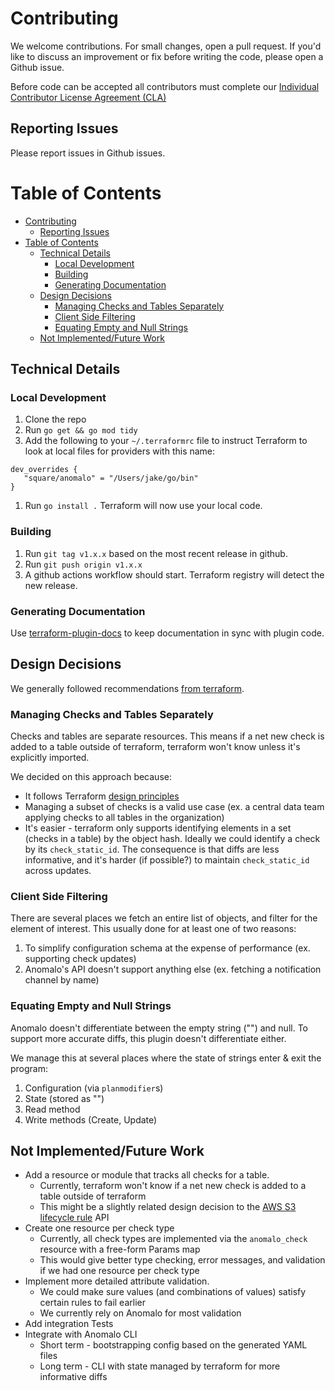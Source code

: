 # Contributing

We welcome contributions. For small changes, open a pull request. If you'd like to discuss an improvement or fix before writing the code, please open a Github issue.

Before code can be accepted all contributors must complete our [Individual Contributor License Agreement (CLA)](https://spreadsheets.google.com/spreadsheet/viewform?formkey=dDViT2xzUHAwRkI3X3k5Z0lQM091OGc6MQ&ndplr=1)

## Reporting Issues

Please report issues in Github issues.

# Table of Contents

- [Contributing](#contributing)
  - [Reporting Issues](#reporting-issues)
- [Table of Contents](#table-of-contents)
  - [Technical Details](#technical-details)
    - [Local Development](#local-development)
    - [Building](#building)
    - [Generating Documentation](#generating-documentation)
  - [Design Decisions](#design-decisions)
    - [Managing Checks and Tables Separately](#managing-checks-and-tables-separately)
    - [Client Side Filtering](#client-side-filtering)
    - [Equating Empty and Null Strings](#equating-empty-and-null-strings)
  - [Not Implemented/Future Work](#not-implementedfuture-work)


## Technical Details
### Local Development
1. Clone the repo
2. Run `go get && go mod tidy`
3. Add the following to your `~/.terraformrc` file to instruct Terraform to look at local files for providers with this name:
```shell
dev_overrides {
   "square/anomalo" = "/Users/jake/go/bin"
}
```
1. Run `go install .` Terraform will now use your local code.

### Building
1. Run `git tag v1.x.x` based on the most recent release in github.
2. Run `git push origin v1.x.x`
3. A github actions workflow should start. Terraform registry will detect the new release.

### Generating Documentation
Use [terraform-plugin-docs](https://github.com/hashicorp/terraform-plugin-docs) to keep documentation in sync with plugin code.

## Design Decisions

We generally followed recommendations [from terraform](https://developer.hashicorp.com/terraform/plugin/best-practices).

### Managing Checks and Tables Separately
Checks and tables are separate resources. This means if a net new check is added to a table outside of terraform, terraform won't know unless it's explicitly imported.

We decided on this approach because:

- It follows Terraform [design principles](https://developer.hashicorp.com/terraform/plugin/best-practices/hashicorp-provider-design-principles#resources-should-represent-a-single-api-object)
- Managing a subset of checks is a valid use case (ex. a central data team applying checks to all tables in the organization)
- It's easier - terraform only supports identifying elements in a set (checks in a table) by the object hash. Ideally we could identify a check by its `check_static_id`. The consequence is that diffs are less informative, and it's harder (if possible?) to maintain `check_static_id` across updates.

### Client Side Filtering
There are several places we fetch an entire list of objects, and filter for the element of interest. This usually done for at least one of two reasons:
1. To simplify configuration schema at the expense of performance (ex. supporting check updates)
2. Anomalo's API doesn't support anything else (ex. fetching a notification channel by name)

### Equating Empty and Null Strings
Anomalo doesn't differentiate between the empty string ("") and null. To support more accurate diffs, this plugin doesn't differentiate either.

We manage this at several places where the state of strings enter & exit the program:
1. Configuration (via `planmodifier`s)
2. State (stored as "")
3. Read method
4. Write methods (Create, Update)

## Not Implemented/Future Work

- Add a resource or module that tracks all checks for a table.
  - Currently, terraform won't know if a net new check is added to a table outside of terraform
  - This might be a slightly related design decision to the [AWS S3 lifecycle rule](https://registry.terraform.io/providers/hashicorp/aws/latest/docs/resources/s3_bucket#lifecycle-rule) API
- Create one resource per check type
  - Currently, all check types are implemented via the `anomalo_check` resource with a free-form Params map
  - This would give better type checking, error messages, and validation if we had one resource per check type
- Implement more detailed attribute validation.
  - We could make sure values (and combinations of values) satisfy certain rules to fail earlier
  - We currently rely on Anomalo for most validation
- Add integration Tests
- Integrate with Anomalo CLI
  - Short term - bootstrapping config based on the generated YAML files
  - Long term - CLI with state managed by terraform for more informative diffs
